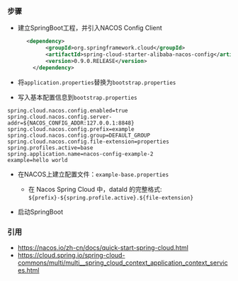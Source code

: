 ### 步骤
- 建立SpringBoot工程，并引入NACOS Config Client
```xml
      <dependency>
            <groupId>org.springframework.cloud</groupId>
            <artifactId>spring-cloud-starter-alibaba-nacos-config</artifactId>
            <version>0.9.0.RELEASE</version>
        </dependency>
```

- 将`application.properties`替换为`bootstrap.properties`

- 写入基本配置信息到`bootstrap.properties`
```properties
spring.cloud.nacos.config.enabled=true
spring.cloud.nacos.config.server-addr=${NACOS_CONFIG_ADDR:127.0.0.1:8848}
spring.cloud.nacos.config.prefix=example
spring.cloud.nacos.config.group=DEFAULT_GROUP
spring.cloud.nacos.config.file-extension=properties
spring.profiles.active=base
spring.application.name=nacos-config-example-2
example=hello world
```

- 在NACOS上建立配置文件：`example-base.properties`
    - 在 Nacos Spring Cloud 中，dataId 的完整格式: `${prefix}-${spring.profile.active}.${file-extension}`

- 启动SpringBoot





### 引用
- https://nacos.io/zh-cn/docs/quick-start-spring-cloud.html
- https://cloud.spring.io/spring-cloud-commons/multi/multi__spring_cloud_context_application_context_services.html